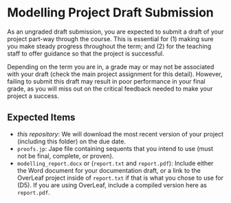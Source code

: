 # Modelling Project Draft Submission

As an ungraded draft submission, you are expected to submit a draft of your project part-way through the course. This is essential for (1) making sure you make steady progress throughout the term; and (2) for the teaching staff to offer guidance so that the project is successful.

Depending on the term you are in, a grade may or may not be associated with your draft (check the main project assignment for this detail). However, failing to submit this draft may result in poor performance in your final grade, as you will miss out on the critical feedback needed to make your project a success.

## Expected Items

* *this repository*: We will download the most recent version of your project (including this folder) on the due date.
* `proofs.jp`: Jape file containing sequents that you intend to use (must not be final, complete, or proven).
* `modelling_report.docx` or (`report.txt` and `report.pdf`): Include either the Word document for your documentation draft, or a link to the OverLeaf project inside of `report.txt` if that is what you chose to use for (D5). If you are using OverLeaf, include a compiled version here as `report.pdf`.

